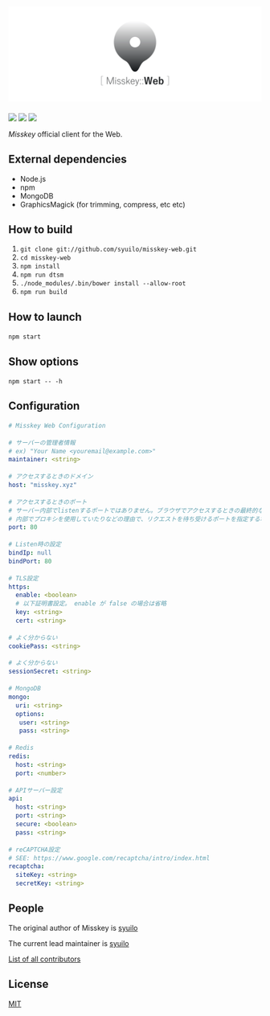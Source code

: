 ![](./web.png)
-----------------------------

[![][travis-badge]][travis-link]
[![][dependencies-badge]][dependencies-link]
[![][mit-badge]][mit]

*Misskey* official client for the Web.

## External dependencies
* Node.js
* npm
* MongoDB
* GraphicsMagick (for trimming, compress, etc etc)

## How to build
1. `git clone git://github.com/syuilo/misskey-web.git`
2. `cd misskey-web`
3. `npm install`
4. `npm run dtsm`
4. `./node_modules/.bin/bower install --allow-root`
5. `npm run build`

## How to launch
`npm start`

## Show options
`npm start -- -h`

## Configuration

``` yaml
# Misskey Web Configuration

# サーバーの管理者情報
# ex) "Your Name <youremail@example.com>"
maintainer: <string>

# アクセスするときのドメイン
host: "misskey.xyz"

# アクセスするときのポート
# サーバー内部でlistenするポートではありません。ブラウザでアクセスするときの最終的なポートです。
# 内部でプロキシを使用していたりなどの理由で、リクエストを待ち受けるポートを指定する場合は bindPorts の項目を設定してください。
port: 80

# Listen時の設定
bindIp: null
bindPort: 80

# TLS設定
https:
  enable: <boolean>
  # 以下証明書設定。 enable が false の場合は省略
  key: <string>
  cert: <string>

# よく分からない
cookiePass: <string>

# よく分からない
sessionSecret: <string>

# MongoDB
mongo:
  uri: <string>
  options:
   user: <string>
   pass: <string>

# Redis
redis:
  host: <string>
  port: <number>

# APIサーバー設定
api:
  host: <string>
  port: <string>
  secure: <boolean>
  pass: <string>

# reCAPTCHA設定
# SEE: https://www.google.com/recaptcha/intro/index.html
recaptcha:
  siteKey: <string>
  secretKey: <string>

```

## People

The original author of Misskey is [syuilo](https://github.com/syuilo)

The current lead maintainer is [syuilo](https://github.com/syuilo)

[List of all contributors](https://github.com/syuilo/misskey-web/graphs/contributors)

## License
[MIT](LICENSE)

[mit]:                http://opensource.org/licenses/MIT
[mit-badge]:          https://img.shields.io/badge/license-MIT-444444.svg?style=flat-square
[travis-link]:        https://travis-ci.org/syuilo/misskey-web
[travis-badge]:       http://img.shields.io/travis/syuilo/misskey-web.svg?style=flat-square
[dependencies-link]:  https://gemnasium.com/syuilo/misskey-web
[dependencies-badge]: https://img.shields.io/gemnasium/syuilo/misskey-web.svg?style=flat-square
